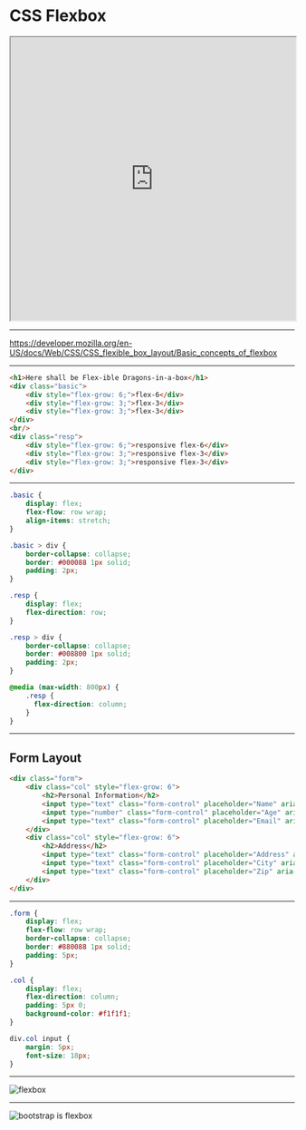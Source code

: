 # CSS Flexbox

<iframe width="100%" height="500" src="https://css-tricks.com/snippets/css/a-guide-to-flexbox/"></iframe>

---

https://developer.mozilla.org/en-US/docs/Web/CSS/CSS_flexible_box_layout/Basic_concepts_of_flexbox

---

```html
<h1>Here shall be Flex-ible Dragons-in-a-box</h1>
<div class="basic">
    <div style="flex-grow: 6;">flex-6</div>
    <div style="flex-grow: 3;">flex-3</div>
    <div style="flex-grow: 3;">flex-3</div>
</div>
<br/>
<div class="resp">
    <div style="flex-grow: 6;">responsive flex-6</div>
    <div style="flex-grow: 3;">responsive flex-3</div>
    <div style="flex-grow: 3;">responsive flex-3</div>
</div>
```

---

```css
.basic {
    display: flex;
    flex-flow: row wrap;
    align-items: stretch;
}

.basic > div {
    border-collapse: collapse;
    border: #000088 1px solid;
    padding: 2px;
}

.resp {
    display: flex;
    flex-direction: row;
}

.resp > div {
    border-collapse: collapse;
    border: #008800 1px solid;
    padding: 2px;
}

@media (max-width: 800px) {
    .resp {
      flex-direction: column;
    }
}
```

---

## Form Layout

```html
<div class="form">
    <div class="col" style="flex-grow: 6">
        <h2>Personal Information</h2>
        <input type="text" class="form-control" placeholder="Name" aria-label="Name">
        <input type="number" class="form-control" placeholder="Age" aria-label="Age">
        <input type="text" class="form-control" placeholder="Email" aria-label="Email">
    </div>
    <div class="col" style="flex-grow: 6">
        <h2>Address</h2>
        <input type="text" class="form-control" placeholder="Address" aria-label="Address">
        <input type="text" class="form-control" placeholder="City" aria-label="City">
        <input type="text" class="form-control" placeholder="Zip" aria-label="Zip">
    </div>
</div>
```

---

```css
.form {
    display: flex;
    flex-flow: row wrap;
    border-collapse: collapse;
    border: #880088 1px solid;
    padding: 5px;
}

.col {
    display: flex;
    flex-direction: column;
    padding: 5px 0;
    background-color: #f1f1f1;
}

div.col input {
    margin: 5px;
    font-size: 18px;
}
```

---

![flexbox](slides/layout/flexbox.png)

---

![bootstrap is flexbox](slides/layout/bootstrap-flexbox.png)

